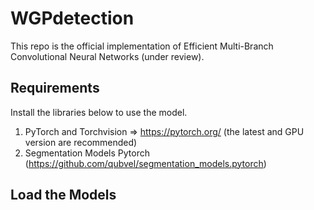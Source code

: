 # WGPdetection

This repo is the official implementation of Efficient Multi-Branch Convolutional Neural Networks (under review). 

## Requirements
Install the libraries below to use the model.
1. PyTorch and Torchvision => https://pytorch.org/ (the latest and GPU version are recommended)
2. Segmentation Models Pytorch (https://github.com/qubvel/segmentation_models.pytorch)

## Load the Models
